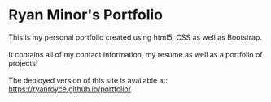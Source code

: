 # Ryan Minor's Portfolio

This is my personal portfolio created using html5, CSS as well as Bootstrap.
<br>
<br>
It contains all of my contact information, my resume as well as a portfolio of projects!
<br>
<br>
The deployed version of this site is available at: https://ryanroyce.github.io/portfolio/